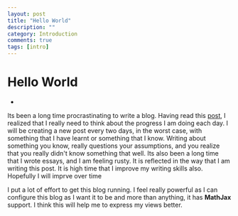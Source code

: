 ```yaml
---
layout: post
title: "Hello World"
description: ""
category: Introduction
comments: true
tags: [intro]
---
```

Hello World
==========

* 
Its been a long time procrastinating to write a blog. Having read this [post](www.writerbabu.com/post.php?post_id=554), I realized that I really need to think about the progress I am doing each day. I will be creating a new post every two days, in the worst case, with something that I have learnt or something that I know. Writing about something you know, really questions your assumptions, and you realize that you really didn't know something that well. Its also been a long time that I wrote essays, and I am feeling rusty. It is reflected in the way that I am writing this post. It is high time that I improve my writing skills also. Hopefully I will imprve over time

I put a lot of effort to get this blog running. I feel really powerful as I can configure this blog as I want it to be and more than anything, it has **MathJax** support. I think this will help me to express my views better. 
